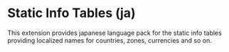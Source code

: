 # Static Info Tables (ja)

This extension provides japanese language pack for the static info tables 
providing localized names for countries, zones, currencies and so on.
